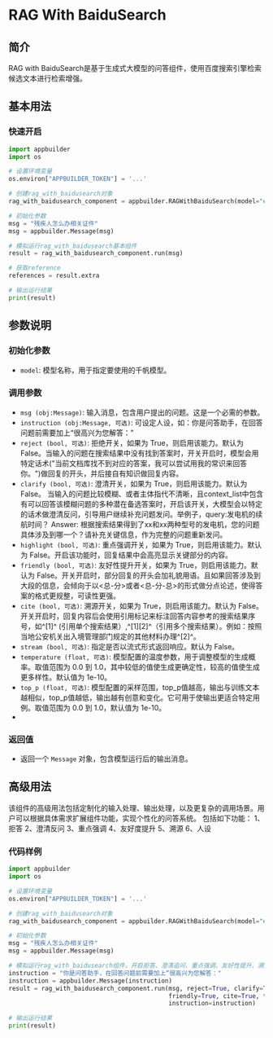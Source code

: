 # RAG With BaiduSearch

## 简介
RAG with BaiduSearch是基于生成式大模型的问答组件，使用百度搜索引擎检索候选文本进行检索增强。

## 基本用法

### 快速开启

```python
import appbuilder
import os

# 设置环境变量
os.environ["APPBUILDER_TOKEN"] = '...'

# 创建rag_with_baidusearch对象
rag_with_baidusearch_component = appbuilder.RAGWithBaiduSearch(model="eb-turbo-appbuilder")

# 初始化参数
msg = "残疾人怎么办相关证件"
msg = appbuilder.Message(msg)

# 模拟运行rag_with_baidusearch基本组件
result = rag_with_baidusearch_component.run(msg)

# 获取reference
references = result.extra

# 输出运行结果
print(result)
```




## 参数说明

### 初始化参数
- `model`: 模型名称，用于指定要使用的千帆模型。

### 调用参数

- `msg (obj:Message)`: 输入消息，包含用户提出的问题。这是一个必需的参数。
- `instruction (obj:Message, 可选)`: 可设定人设，如：你是问答助手，在回答问题前需要加上“很高兴为您解答：”
- `reject (bool, 可选)`: 拒绝开关，如果为 True，则启用该能力。默认为 False。当输入的问题在搜索结果中没有找到答案时，开关开启时，模型会用特定话术("当前文档库找不到对应的答案，我可以尝试用我的常识来回答你。")做回复的开头，并后接自有知识做回复内容。
- `clarify (bool, 可选)`: 澄清开关，如果为 True，则启用该能力。默认为 False。 当输入的问题比较模糊、或者主体指代不清晰，且context_list中包含有可以回答该模糊问题的多种潜在备选答案时，开启该开关，大模型会以特定的话术做澄清反问，引导用户继续补充问题发问。举例子，query:发电机的续航时间？ Answer: 根据搜索结果得到了xx和xx两种型号的发电机，您的问题具体涉及到哪一个？请补充关键信息，作为完整的问题重新发问。
- `highlight (bool, 可选)`: 重点强调开关，如果为 True，则启用该能力。默认为 False。开启该功能时，回复结果中会高亮显示关键部分的内容。
- `friendly (bool, 可选)`: 友好性提升开关，如果为 True，则启用该能力。默认为 False。开关开启时，部分回复的开头会加礼貌用语。且如果回答涉及到大段的信息，会倾向于以<总-分>或者<总-分-总>的形式做分点论述，使得答案的格式更规整，可读性更强。
- `cite (bool, 可选)`: 溯源开关，如果为 True，则启用该能力。默认为 False。开关开启时，回复内容后会使用引用标记来标注回答内容参考的搜索结果序号，如^[1]^ (引用单个搜索结果）,^[1][2]^（引用多个搜索结果）。例如：按照当地公安机关出入境管理部门规定的其他材料办理^[2]^。
- `stream (bool, 可选)`: 指定是否以流式形式返回响应。默认为 False。
- `temperature (float, 可选)`: 模型配置的温度参数，用于调整模型的生成概率。取值范围为 0.0 到 1.0，其中较低的值使生成更确定性，较高的值使生成更多样性。默认值为 1e-10。
- `top_p (float, 可选)`: 模型配置的采样范围，top_p值越高，输出与训练文本越相似，top_p值越低，输出越有创意和变化。它可用于使输出更适合特定用例。取值范围为 0.0 到 1.0，默认值为 1e-10。
- 
### 返回值
- 返回一个 `Message` 对象，包含模型运行后的输出消息。


## 高级用法
该组件的高级用法包括定制化的输入处理、输出处理，以及更复杂的调用场景。用户可以根据具体需求扩展组件功能，实现个性化的问答系统。
包括如下功能：
1、拒答
2、澄清反问
3、重点强调
4、友好度提升
5、溯源
6、人设


### 代码样例
```python
import appbuilder
import os

# 设置环境变量
os.environ["APPBUILDER_TOKEN"] = '...'

# 创建rag_with_baidusearch对象
rag_with_baidusearch_component = appbuilder.RAGWithBaiduSearch(model="eb-turbo-appbuilder")

# 初始化参数
msg = "残疾人怎么办相关证件"
msg = appbuilder.Message(msg)

# 模拟运行rag_with_baidusearch组件，开启拒答、澄清追问、重点强调、友好性提升、溯源能力、人设六个功能
instruction = "你是问答助手，在回答问题前需要加上“很高兴为您解答："
instruction = appbuilder.Message(instruction)
result = rag_with_baidusearch_component.run(msg, reject=True, clarify=True, highlight=True,
                                            friendly=True, cite=True, temperature=0.5, stream=False,
                                            instruction=instruction)

# 输出运行结果
print(result)
```
